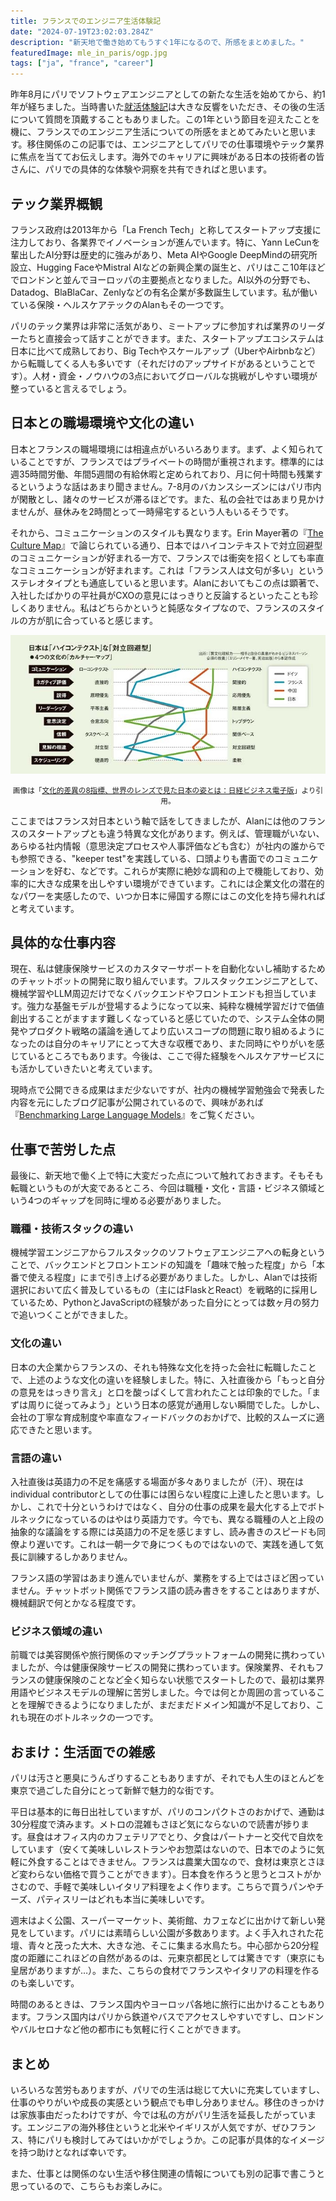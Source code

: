 ```yaml
---
title: フランスでのエンジニア生活体験記
date: "2024-07-19T23:02:03.284Z"
description: "新天地で働き始めてもうすぐ1年になるので、所感をまとめました。"
featuredImage: mle_in_paris/ogp.jpg
tags: ["ja", "france", "career"]
---
```


昨年8月にパリでソフトウェアエンジニアとしての新たな生活を始めてから、約1年が経ちました。当時書いた[就活体験記](https://hippocampus-garden.com/job_hunt_in_france/)は大きな反響をいただき、その後の生活について質問を頂戴することもありました。この1年という節目を迎えたことを機に、フランスでのエンジニア生活についての所感をまとめてみたいと思います。移住関係のこの記事では、エンジニアとしてパリでの仕事環境やテック業界に焦点を当ててお伝えします。海外でのキャリアに興味がある日本の技術者の皆さんに、パリでの具体的な体験や洞察を共有できればと思います。

## テック業界概観

フランス政府は2013年から「La French Tech」と称してスタートアップ支援に注力しており、各業界でイノベーションが進んでいます。特に、Yann LeCunを輩出したAI分野は歴史的に強みがあり、Meta AIやGoogle DeepMindの研究所設立、Hugging FaceやMistral AIなどの新興企業の誕生と、パリはここ10年ほどでロンドンと並んでヨーロッパの主要拠点となりました。AI以外の分野でも、Datadog、BlaBlaCar、Zenlyなどの有名企業が多数誕生しています。私が働いている保険・ヘルスケアテックのAlanもその一つです。

パリのテック業界は非常に活気があり、ミートアップに参加すれば業界のリーダーたちと直接会って話すことができます。また、スタートアップエコシステムは日本に比べて成熟しており、Big Techやスケールアップ（UberやAirbnbなど）から転職してくる人も多いです（それだけのアップサイドがあるということです）。人材・資金・ノウハウの3点においてグローバルな挑戦がしやすい環境が整っていると言えるでしょう。

## 日本との職場環境や文化の違い

日本とフランスの職場環境には相違点がいろいろあります。まず、よく知られていることですが、フランスではプライベートの時間が重視されます。標準的には週35時間労働、年間5週間の有給休暇と定められており、月に何十時間も残業するというような話はあまり聞きません。7-8月のバカンスシーズンにはパリ市内が閑散とし、諸々のサービスが滞るほどです。また、私の会社ではあまり見かけませんが、昼休みを2時間とって一時帰宅するという人もいるそうです。

それから、コミュニケーションのスタイルも異なります。Erin Mayer著の『[The Culture Map](https://erinmeyer.com/books/the-culture-map/)』で論じられている通り、日本ではハイコンテキストで対立回避型のコミュニケーションが好まれる一方で、フランスでは衝突を招くとしても率直なコミュニケーションが好まれます。これは「フランス人は文句が多い」というステレオタイプとも通底していると思います。Alanにおいてもこの点は顕著で、入社したばかりの平社員がCXOの意見にはっきりと反論するといったことも珍しくありません。私はどちらかというと鈍感なタイプなので、フランスのスタイルの方が肌に合っていると感じます。

![culture map](culture_map.png)

<div style="text-align: center;"><small>画像は「<a href="https://business.nikkei.com/atcl/seminar/20/00046/080300003/">文化的差異の8指標、世界のレンズで見た日本の姿とは：日経ビジネス電子版</a>」より引用。</small></div>

<!-- 補足しておくと、Alanは創業期から公用語を英語にしている珍しい会社ですが、パリの本社オフィスではフランス人やフランス語話者が大多数を占めています。外国人もヨーロッパ圏出身の人が多いです。 -->

ここまではフランス対日本という軸で話をしてきましたが、Alanには他のフランスのスタートアップとも違う特異な文化があります。例えば、管理職がいない、あらゆる社内情報（意思決定プロセスや人事評価なども含む）が社内の誰からでも参照できる、"keeper test"を実践している、口頭よりも書面でのコミュニケーションを好む、などです。これらが実際に絶妙な調和の上で機能しており、効率的に大きな成果を出しやすい環境ができています。これには企業文化の潜在的なパワーを実感したので、いつか日本に帰国する際にはこの文化を持ち帰れればと考えています。

## 具体的な仕事内容

現在、私は健康保険サービスのカスタマーサポートを自動化ないし補助するためのチャットボットの開発に取り組んでいます。フルスタックエンジニアとして、機械学習やLLM周辺だけでなくバックエンドやフロントエンドも担当しています。強力な基盤モデルが登場するようになって以来、純粋な機械学習だけで価値創出することがますます難しくなっていると感じていたので、システム全体の開発やプロダクト戦略の議論を通してより広いスコープの問題に取り組めるようになったのは自分のキャリアにとって大きな収穫であり、また同時にやりがいを感じているところでもあります。今後は、ここで得た経験をヘルスケアサービスにも活かしていきたいと考えています。

現時点で公開できる成果はまだ少ないですが、社内の機械学習勉強会で発表した内容を元にしたブログ記事が公開されているので、興味があれば『[Benchmarking Large Language Models](https://medium.com/alan/benchmarking-large-language-models-1e1ab5b809ac)』をご覧ください。

## 仕事で苦労した点

最後に、新天地で働く上で特に大変だった点について触れておきます。そもそも転職というものが大変であるところ、今回は職種・文化・言語・ビジネス領域という4つのギャップを同時に埋める必要がありました。

### 職種・技術スタックの違い

機械学習エンジニアからフルスタックのソフトウェアエンジニアへの転身ということで、バックエンドとフロントエンドの知識を「趣味で触った程度」から「本番で使える程度」にまで引き上げる必要がありました。しかし、Alanでは技術選択において広く普及しているもの（主にはFlaskとReact）を戦略的に採用しているため、PythonとJavaScriptの経験があった自分にとっては数ヶ月の努力で追いつくことができました。

### 文化の違い

日本の大企業からフランスの、それも特殊な文化を持った会社に転職したことで、上述のような文化の違いを経験しました。特に、入社直後から「もっと自分の意見をはっきり言え」と口を酸っぱくして言われたことは印象的でした。「まずは周りに従ってみよう」という日本の感覚が通用しない瞬間でした。しかし、会社の丁寧な育成制度や率直なフィードバックのおかげで、比較的スムーズに適応できたと思います。

### 言語の違い

入社直後は英語力の不足を痛感する場面が多々ありましたが（汗）、現在はindividual contributorとしての仕事には困らない程度に上達したと思います。しかし、これで十分というわけではなく、自分の仕事の成果を最大化する上でボトルネックになっているのはやはり英語力です。今でも、異なる職種の人と上段の抽象的な議論をする際には英語力の不足を感じますし、読み書きのスピードも同僚より遅いです。これは一朝一夕で身につくものではないので、実践を通して気長に訓練するしかありません。

フランス語の学習はあまり進んでいませんが、業務をする上ではさほど困っていません。チャットボット関係でフランス語の読み書きをすることはありますが、機械翻訳で何とかなる程度です。

### ビジネス領域の違い

前職では美容関係や旅行関係のマッチングプラットフォームの開発に携わっていましたが、今は健康保険サービスの開発に携わっています。保険業界、それもフランスの健康保険のことなど全く知らない状態でスタートしたので、最初は業界用語やビジネスモデルの理解に苦労しました。今では何とか周囲の言っていることを理解できるようになりましたが、まだまだドメイン知識が不足しており、これも現在のボトルネックの一つです。

## おまけ：生活面での雑感

パリは汚さと悪臭にうんざりすることもありますが、それでも人生のほとんどを東京で過ごした自分にとって新鮮で魅力的な街です。

平日は基本的に毎日出社していますが、パリのコンパクトさのおかげで、通勤は30分程度で済みます。メトロの混雑もさほど気にならないので読書が捗ります。昼食はオフィス内のカフェテリアでとり、夕食はパートナーと交代で自炊をしています（安くて美味しいレストランやお惣菜はないので、日本でのように気軽に外食することはできません。フランスは農業大国なので、食材は東京とさほど変わらない価格で買うことができます）。日本食を作ろうと思うとコストがかさむので、手軽で美味しいイタリア料理をよく作ります。こちらで買うパンやチーズ、パティスリーはどれも本当に美味しいです。

週末はよく公園、スーパーマーケット、美術館、カフェなどに出かけて新しい発見をしています。パリには素晴らしい公園が多数あります。よく手入れされた花壇、青々と茂った大木、大きな池、そこに集まる水鳥たち。中心部から20分程度の距離にこれほどの自然があるのは、元東京都民としては驚きです（東京にも皇居がありますが…）。また、こちらの食材でフランスやイタリアの料理を作るのも楽しいです。

時間のあるときは、フランス国内やヨーロッパ各地に旅行に出かけることもあります。フランス国内はパリから鉄道やバスでアクセスしやすいですし、ロンドンやバルセロナなど他の都市にも気軽に行くことができます。

## まとめ

いろいろな苦労もありますが、パリでの生活は総じて大いに充実していますし、仕事のやりがいや成長の実感という観点でも申し分ありません。移住のきっかけは家族事由だったわけですが、今では私の方がパリ生活を延長したがっています。エンジニアの海外移住というと北米やイギリスが人気ですが、ぜひフランス、特にパリも検討してみてはいかがでしょうか。この記事が具体的なイメージを持つ助けとなれば幸いです。

また、仕事とは関係のない生活や移住関連の情報についても別の記事で書こうと思っているので、こちらもお楽しみに。
